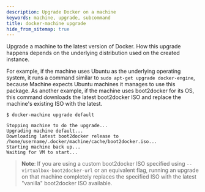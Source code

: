 ```yaml
---
description: Upgrade Docker on a machine
keywords: machine, upgrade, subcommand
title: docker-machine upgrade
hide_from_sitemap: true
---
```


Upgrade a machine to the latest version of Docker. How this upgrade happens
depends on the underlying distribution used on the created instance.

For example, if the machine uses Ubuntu as the underlying operating system, it
runs a command similar to `sudo apt-get upgrade docker-engine`, because
Machine expects Ubuntu machines it manages to use this package. As another
example, if the machine uses boot2docker for its OS, this command downloads
the latest boot2docker ISO and replace the machine's existing ISO with the
latest.

```none
$ docker-machine upgrade default

Stopping machine to do the upgrade...
Upgrading machine default...
Downloading latest boot2docker release to /home/username/.docker/machine/cache/boot2docker.iso...
Starting machine back up...
Waiting for VM to start...
```

> **Note**: If you are using a custom boot2docker ISO specified using
> `--virtualbox-boot2docker-url` or an equivalent flag, running an upgrade on
> that machine completely replaces the specified ISO with the latest
> "vanilla" boot2docker ISO available.